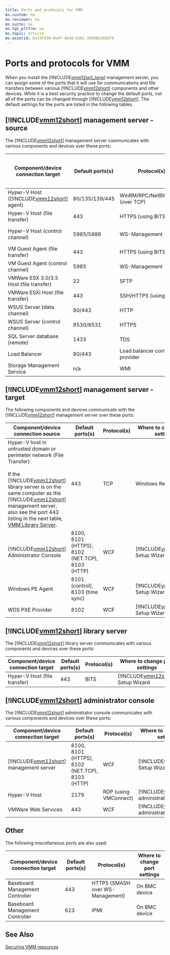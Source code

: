 ```yaml
---
title: Ports and protocols for VMM
ms.custom: na
ms.reviewer: na
ms.suite: na
ms.tgt_pltfrm: na
ms.topic: article
ms.assetid: 6a33f439-9e47-443d-b36c-359986260df9
---
```

# Ports and protocols for VMM
When you install the [!INCLUDE[vmm12sp1_long](../Token/vmm12sp1_long_md.md)] management server, you can assign some of the ports that it will use for communications and file transfers between various [!INCLUDE[vmm12short](../Token/vmm12short_md.md)] components and other devices. While it is a best security practice to change the default ports, not all of the ports can be changed through [!INCLUDE[vmm12short](../Token/vmm12short_md.md)]. The default settings for the ports are listed in the following tables.

## [!INCLUDE[vmm12short](../Token/vmm12short_md.md)] management server \- source
The [!INCLUDE[vmm12short](../Token/vmm12short_md.md)] management server communicates with various components and devices over these ports:

|Component\/device connection target|Default ports\(s\)|Protocol\(s\)|Where to change port settings|
|---------------------------------------|----------------------|-----------------|---------------------------------|
|Hyper\-V Host \([!INCLUDE[vmm12short](../Token/vmm12short_md.md)] agent\)|80\/135\/139\/445|WinRM\/RPC\/NetBIOS\/SMB \(over TCP\)|VMM Setup Wizard|
|Hyper\-V Host \(file transfer\)|443|HTTPS \(using BITS\)||
|Hyper\-V Host \(control channel\)|5985\/5986|WS\-Management|VMM Setup Wizard|
|VM Guest Agent  \(file transfer\)|443|HTTPS \(using BITS\)|Windows Registry|
|VM Guest Agent  \(control channel\)|5985|WS\-Management||
|VMWare ESX 3.0\/3.5 Host \(file transfer\)|22|SFTP|Windows Registry|
|VMWare ESXi Host \(file transfer\)|443|SSH\/HTTPS \(using BITS\)||
|WSUS Server \(data channel\)|80\/443|HTTP|Windows Registry|
|WSUS Server \(control channel\)|8530\/8531|HTTPS|Windows Registry|
|SQL Server database \(remote\)|1433|TDS||
|Load Balancer|80\/443|Load balancer config provider||
|Storage Management Service|n\/a|WMI||

## [!INCLUDE[vmm12short](../Token/vmm12short_md.md)] management server \- target
The following components and devices communicate with the [!INCLUDE[vmm12short](../Token/vmm12short_md.md)] management server over these ports:

|Component\/device connection source|Default ports\(s\)|Protocol\(s\)|Where to change port settings|
|---------------------------------------|----------------------|-----------------|---------------------------------|
|Hyper\-V host in untrusted domain or perimeter network \(File Transfer\)<br /><br />If the [!INCLUDE[vmm12short](../Token/vmm12short_md.md)] library server is on the same computer as the [!INCLUDE[vmm12short](../Token/vmm12short_md.md)] management server, also see the port 443 listing in the next table, [VMM Library Server](../Topic/Ports-and-protocols-for-VMM.md#BKMK_library).|443|TCP|Windows Registry|
|[!INCLUDE[vmm12short](../Token/vmm12short_md.md)] Administrator Console|8100, 8101 \(HTTPS\), 8102 \(NET.TCP\), 8103 \(HTTP\)|WCF|[!INCLUDE[vmm12short](../Token/vmm12short_md.md)] Setup Wizard|
|Windows PE Agent|8101 \(control\), 8103 \(time sync\)|WCF|[!INCLUDE[vmm12short](../Token/vmm12short_md.md)] Setup Wizard|
|WDS PXE Provider|8102|WCF|[!INCLUDE[vmm12short](../Token/vmm12short_md.md)] Setup Wizard|

## <a name="BKMK_library"></a>[!INCLUDE[vmm12short](../Token/vmm12short_md.md)] library server
The [!INCLUDE[vmm12short](../Token/vmm12short_md.md)] library server communicates with various components and devices over these ports:

|Component\/device connection target|Default ports\(s\)|Protocol\(s\)|Where to change port settings|
|---------------------------------------|----------------------|-----------------|---------------------------------|
|Hyper\-V Host \(file transfer\)|443|BITS|[!INCLUDE[vmm12short](../Token/vmm12short_md.md)] Setup Wizard|

## [!INCLUDE[vmm12short](../Token/vmm12short_md.md)] administrator console
The [!INCLUDE[vmm12short](../Token/vmm12short_md.md)] administrator console communicates with various components and devices over these ports:

|Component\/device connection target|Default ports\(s\)|Protocol\(s\)|Where to change port settings|
|---------------------------------------|----------------------|-----------------|---------------------------------|
|[!INCLUDE[vmm12short](../Token/vmm12short_md.md)] management server|8100, 8101 \(HTTPS\), 8102 \(NET.TCP\), 8103 \(HTTP\)|WCF|[!INCLUDE[vmm12short](../Token/vmm12short_md.md)] Setup Wizard|
|Hyper\-V Host|2179|RDP \(using VMConnect\)|[!INCLUDE[vmm12short](../Token/vmm12short_md.md)] administrator console|
|VMWare Web Services|443|WCF|[!INCLUDE[vmm12short](../Token/vmm12short_md.md)] administrator console|

## Other
The following miscellaneous ports are also used:

|Component\/device connection target|Default ports\(s\)|Protocol\(s\)|Where to change port settings|
|---------------------------------------|----------------------|-----------------|---------------------------------|
|Baseboard Management Controller|443|HTTPS \(SMASH over WS\-Management\)|On BMC device|
|Baseboard Management Controller|623|IPMI|On BMC device|

## See Also
[Securing VMM resources](../Topic/Securing-VMM-resources.md)

